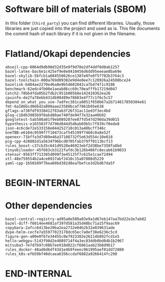 # Software bill of materials (SBOM)

In this folder (`third_party`) you can find different libraries.
Usually, those libraries are just copied into the project and used as is.
This file documents the commit hash of each library if it is not given in the filename.


# Flatland/Okapi dependencies

```
abseil-cpp-0064d9db90d32d35e9f9d70e2df4ddf8d0ab1257
bazel-latex-bac6e1c425ef9e8e8410456d6dd95eeeae8ba69e
bazel-skylib-5bfcb1a684550626ce138fe0fe8f5f702b3764c3
bazel-toolchain-800a769d09302e9d4e0ee7c120926a24508bce24
bazelisk-b484ae2270ed6a8e9b54682042ca7b47471c9186
benchmark-62edc4fb00e1aeab86cc69c70eafffb17219d047
Catch2-78bb4fda05b2fdb2c951b005b8e142410362ea26
cpuinfo-de2fa78ebb431db98489e78603e4f77c1f6c5c57
depend_on_what_you_use-7adfec381ca8051f650b67a2b714017850304e61
fmt-6a186bcd66bd2a808aae23588bcaf7861b95e638
gflags-a738fdf9338412f83ab3f26f31ac11ed3f3ec4bd
glog-c18db3903b9f0abd80ae740fde94f7e32aa40b92
googletest-5ab508a01f9eb089207ee87fd547d290da39d015
hypothesis-e165503f7d796d844d5d6ab69b5c7f839cf0ede8
json-4c6cde72e533158e044252718c013a48bcff346c
oneTBB-e6104c9599f7f10473caf545199f7468c0a8e52f
openexr-71bffa3d7d89e46a37108732f5e63d554c10e018
pcg-cpp-428802d1a5634f96bcd0705fab379ff0113bcf13
rules_boost-c37cb35c641d9520e46923ebf2d38be7350fa8bd
tinyobjloader-45f683cb3122fafdc3b126b406fc8ecab61b9033
xtensor-9563ff713385d099f3e45125f7c615e1cae72494
xtl-48e759554b2a4ce8937abf2410c15a87808d5229
yaml-cpp-1b50109f7bea60bd382d8ea7befce3d2bd67da5f
```

# BEGIN-INTERNAL

# Other dependencies

```
bazel-central-registry-ad95a8e589a03e9a1d67eb147aa7bd22e3e7ab82
bazel-diff-f6014ee4681af397d581a35d48bc71a15f9aac69
copybara-2afcc6413be20ba2ea2732e04b2b32e039631ade
dvpe-helm-cecfe7a55977023178dc65ec7a0ef38e6236c5cd
figure-gen-a09e0f67e34455c0e7923302e26214b892fcd1e5
hello-webgpu-5143f98d2e4089714f4a3ec83ddb0bd04b1b2967
mitsuba3-7e7d7b97c08b7ee918d022cf6861aab23b8d9b17
rules_docker-48ad6d6df43d1e4b9feeec961995aef01dd72080
rules_k8s-efb59bf40dcaea6356ccdaf6882a9266414fc298
```

# END-INTERNAL